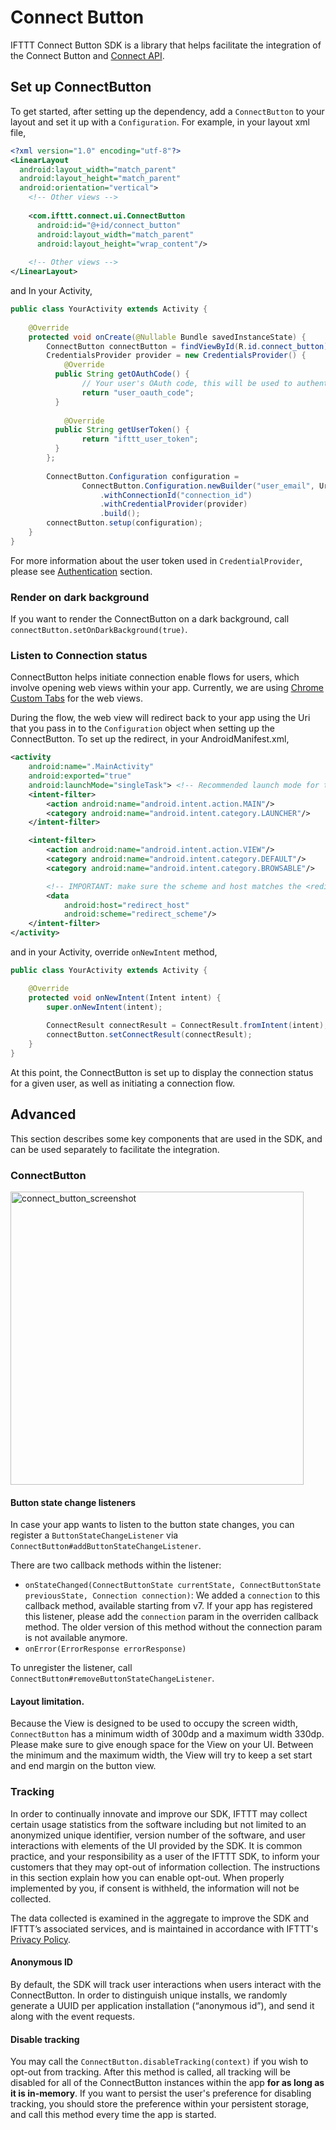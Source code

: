 # Connect Button
IFTTT Connect Button SDK is a library that helps facilitate the integration of the Connect Button and [Connect API](https://platform.ifttt.com/docs/connect_api). 

## Set up ConnectButton
To get started, after setting up the dependency, add a `ConnectButton` to your layout and set it up with a `Configuration`. For example, in your layout xml file,

```xml
<?xml version="1.0" encoding="utf-8"?>
<LinearLayout  
  android:layout_width="match_parent"  
  android:layout_height="match_parent"  
  android:orientation="vertical">
	<!-- Other views -->
	
	<com.ifttt.connect.ui.ConnectButton  
	  android:id="@+id/connect_button"  
	  android:layout_width="match_parent"  
	  android:layout_height="wrap_content"/>
	  
	<!-- Other views -->
</LinearLayout>
```

and In your Activity,
```java
public class YourActivity extends Activity {
    
    @Override
    protected void onCreate(@Nullable Bundle savedInstanceState) { 
        ConnectButton connectButton = findViewById(R.id.connect_button);  
        CredentialsProvider provider = new CredentialsProvider() {  
            @Override  
          public String getOAuthCode() {
                // Your user's OAuth code, this will be used to authenticate the user to IFTTT.
                return "user_oauth_code";  
          }  
          
            @Override  
          public String getUserToken() {  
                return "ifttt_user_token";  
          }  
        };
        
        ConnectButton.Configuration configuration =  
                ConnectButton.Configuration.newBuilder("user_email", Uri.parse("redirect_uri"))
                    .withConnectionId("connection_id")
                    .withCredentialProvider(provider)  
                    .build();
        connectButton.setup(configuration);       
    }
}
```

For more information about the user token used in `CredentialProvider`, please see [Authentication](https://github.com/IFTTT/IFTTTSDK-Android-v2#Authentication) section.

### Render on dark background
If you want to render the ConnectButton on a dark background, call `connectButton.setOnDarkBackground(true)`.

### Listen to Connection status
ConnectButton helps initiate connection enable flows for users, which involve opening web views within your app. Currently, we are using [Chrome Custom Tabs](https://developer.chrome.com/multidevice/android/customtabs) for the web views. 

During the flow, the web view will redirect back to your app using the Uri that you pass in to the `Configuration` object when setting up the ConnectButton. To set up the redirect, in your AndroidManifest.xml, 

```xml
<activity
    android:name=".MainActivity"
    android:exported="true"
    android:launchMode="singleTask"> <!-- Recommended launch mode for the activity, so that we can refresh the same ConnectButton UI after redirect. -->
    <intent-filter>
        <action android:name="android.intent.action.MAIN"/>
        <category android:name="android.intent.category.LAUNCHER"/>
    </intent-filter>

    <intent-filter>
        <action android:name="android.intent.action.VIEW"/>
        <category android:name="android.intent.category.DEFAULT"/>
        <category android:name="android.intent.category.BROWSABLE"/>

        <!-- IMPORTANT: make sure the scheme and host matches the <redirect_uri> parameter passed in to ConnectButton.Configuration -->
        <data
            android:host="redirect_host"
            android:scheme="redirect_scheme"/>
    </intent-filter>
</activity>
``` 

and in your Activity,  override `onNewIntent` method, 

```java
public class YourActivity extends Activity {

    @Override  
    protected void onNewIntent(Intent intent) {  
        super.onNewIntent(intent);  
      
        ConnectResult connectResult = ConnectResult.fromIntent(intent);  
        connectButton.setConnectResult(connectResult);  
    }       
}
```

At this point, the ConnectButton is set up to display the connection status for a given user, as well as initiating a connection flow.

## Advanced
This section describes some key components that are used in the SDK, and can be used separately to facilitate the integration.

### ConnectButton

<img width="469" alt="connect_button_screenshot" src="https://user-images.githubusercontent.com/1761573/56773012-45b58480-6771-11e9-9958-b0965f5518a3.png">

#### Button state change listeners
In case your app wants to listen to the button state changes, you can register a `ButtonStateChangeListener` via `ConnectButton#addButtonStateChangeListener`.

There are two callback methods within the listener:
* `onStateChanged(ConnectButtonState currentState, ConnectButtonState previousState, Connection connection)`: We added a `connection` to this callback method, available starting from v7. If your app has registered this listener, please add the `connection` param in the overriden callback method. The older version of this method without the connection param is not available anymore.
* `onError(ErrorResponse errorResponse)`


To unregister the listener, call `ConnectButton#removeButtonStateChangeListener`.

#### Layout limitation.
Because the View is designed to be used to occupy the screen width, `ConnectButton` has a minimum width of 300dp and a maximum width 330dp. Please make sure to give enough space for the View on your UI. Between the minimum and the maximum width, the View will try to keep a set start and end margin on the button view.     

### Tracking
In order to continually innovate and improve our SDK, IFTTT may collect certain usage statistics from the software including but not limited to an anonymized unique identifier, version number of the software, and user interactions with elements of the UI provided by the SDK. It is common practice, and your responsibility as a user of the IFTTT SDK, to inform your customers that they may opt-out of information collection. The instructions in this section explain how you can enable opt-out. When properly implemented by you, if consent is withheld, the information will not be collected.

The data collected is examined in the aggregate to improve the SDK and IFTTT’s associated services, and is maintained in accordance with IFTTT's [Privacy Policy](https://ifttt.com/terms).

#### Anonymous ID
By default, the SDK will track user interactions when users interact with the ConnectButton. In order to distinguish unique installs, we randomly generate a UUID per application installation (“anonymous id”), and send it along with the event requests.

#### Disable tracking
You may call the `ConnectButton.disableTracking(context)` if you wish to opt-out from tracking. After this method is called, all tracking will be disabled for all of the ConnectButton instances within the app **for as long as it is in-memory**. If you want to persist the user's preference for disabling tracking, you should store the preference within your persistent storage, and call this method every time the app is started.
